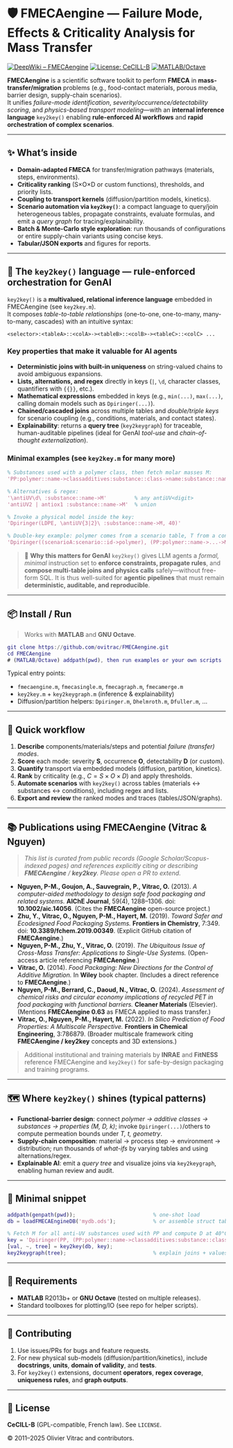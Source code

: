 # 🛡️ FMECAengine — Failure Mode, Effects & Criticality Analysis for Mass Transfer

[![DeepWiki – FMECAengine](https://img.shields.io/badge/DeepWiki-FMECAengine-0969da?style=flat&logo=bookstack&logoColor=white)](https://deepwiki.com/ovitrac/FMECAengine)
[![License: CeCILL-B](https://img.shields.io/badge/License-CeCILL--B-blue.svg)](#-license)
[![MATLAB/Octave](https://img.shields.io/badge/MATLAB%2FOctave-supported-success.svg)](#-requirements)

**FMECAengine** is a scientific software toolkit to perform **FMECA** in **mass-transfer/migration** problems (e.g., food-contact materials, porous media, barrier design, supply-chain scenarios).  
It unifies *failure-mode identification*, *severity/occurrence/detectability scoring*, and *physics-based transport modeling*—with an **internal inference language** `key2key()` enabling **rule-enforced AI workflows** and **rapid orchestration of complex scenarios**.

---

## ✨ What’s inside

- **Domain-adapted FMECA** for transfer/migration pathways (materials, steps, environments).
- **Criticality ranking** (S×O×D or custom functions), thresholds, and priority lists.
- **Coupling to transport kernels** (diffusion/partition models, kinetics).
- **Scenario automation via `key2key()`**: a compact language to query/join heterogeneous tables, propagate constraints, evaluate formulas, and emit a *query graph* for tracing/explainability.
- **Batch & Monte-Carlo style exploration**: run thousands of configurations or entire supply-chain variants using concise keys.
- **Tabular/JSON exports** and figures for reports.

---

## 🧠 The `key2key()` language — rule-enforced orchestration for GenAI

`key2key()` is a **multivalued, relational inference language** embedded in FMECAengine (see `key2key.m`).  
It composes *table-to-table relationships* (one-to-one, one-to-many, many-to-many, cascades) with an intuitive syntax:

```
<selector>:<tableA>::<colA>-><tableB>::<colB>-><tableC>::<colC> ...
```

### Key properties that make it valuable for AI agents

- **Deterministic joins with built-in uniqueness** on string-valued chains to avoid ambiguous expansions.
- **Lists, alternations, and regex** directly in keys (`|`, `\d`, character classes, quantifiers with `{{}}`, etc.).
- **Mathematical expressions** embedded in keys (e.g., `min(...)`, `max(...)`, calling domain models such as `Dpiringer(...)`).
- **Chained/cascaded joins** across multiple tables and *double/triple keys* for scenario coupling (e.g., conditions, materials, and contact states).
- **Explainability**: returns a **query tree** (`key2keygraph`) for traceable, human-auditable pipelines (ideal for GenAI *tool-use* and *chain-of-thought externalization*).

### Minimal examples (see `key2key.m` for many more)

```matlab
% Substances used with a polymer class, then fetch molar masses M:
'PP:polymer::name->classadditives:substance::class->name:substance::name->M'

% Alternatives & regex:
'\antiUV\d\ :substance::name->M'         % any antiUV<digit>
'antiUV2 | antiox1 :substance::name->M'  % union

% Invoke a physical model inside the key:
'Dpiringer(LDPE, \antiUV{3|2}\ :substance::name->M, 40)'

% Double-key example: polymer comes from a scenario table, T from a contact table
'Dpiringer((scenarioA:scenario::id->polymer), (PP:polymer::name->...->M), (cond3:contact::condition->temperature))'
```

> 🔎 **Why this matters for GenAI**
> `key2key()` gives LLM agents a *formal, minimal* instruction set to **enforce constraints, propagate rules**, and **compose multi-table joins and physics calls** safely—without free-form SQL. It is thus well-suited for **agentic pipelines** that must remain **deterministic, auditable, and reproducible**.

------

## 📦 Install / Run

> Works with **MATLAB** and **GNU Octave**.

```matlab
git clone https://github.com/ovitrac/FMECAengine.git
cd FMECAengine
# (MATLAB/Octave) addpath(pwd), then run examples or your own scripts
```


Typical entry points:

- `fmecaengine.m`, `fmecasingle.m`, `fmecagraph.m`, `fmecamerge.m`
- `key2key.m` + `key2keygraph.m` (inference & explainability)
- Diffusion/partition helpers: `Dpiringer.m`, `Dhelmroth.m`, `Dfuller.m`, …

------

## 🧩 Quick workflow

1. **Describe** components/materials/steps and potential *failure (transfer) modes*.
2. **Score** each mode: severity **S**, occurrence **O**, detectability **D** (or custom).
3. **Quantify** transport via embedded models (diffusion, partition, kinetics).
4. **Rank** by criticality (e.g., $C = S \times O \times D$) and apply thresholds.
5. **Automate scenarios** with `key2key()` across tables (materials ↔ substances ↔ conditions), including regex and lists.
6. **Export and review** the ranked modes and traces (tables/JSON/graphs).

------

## 📚 Publications using **FMECAengine** (Vitrac & Nguyen)

> *This list is curated from public records (Google Scholar/Scopus-indexed pages) and references explicitly citing or describing **FMECAengine** / **key2key**. Please open a PR to extend.*

- **Nguyen, P-M., Goujon, A., Sauvegrain, P., Vitrac, O.** (2013). *A computer-aided methodology to design safe food packaging and related systems.* **AIChE Journal**, 59(4), 1288–1306. doi: **10.1002/aic.14056**.
  (Cites the **FMECAengine** open-source project.)
- **Zhu, Y., Vitrac, O., Nguyen, P-M., Hayert, M.** (2019). *Toward Safer and Ecodesigned Food Packaging Systems.* **Frontiers in Chemistry**, 7:349. doi: **10.3389/fchem.2019.00349**.
  (Explicit GitHub citation of **FMECAengine**.)
- **Nguyen, P-M., Zhu, Y., Vitrac, O.** (2019). *The Ubiquitous Issue of Cross-Mass Transfer: Applications to Single-Use Systems.* (Open-access article referencing **FMECAengine**.)
- **Vitrac, O.** (2014). *Food Packaging: New Directions for the Control of Additive Migration.* In **Wiley** book chapter.
  (Includes a direct reference to **FMECAengine**.)
- **Nguyen, P-M., Berrard, C., Daoud, N., Vitrac, O.** (2024). *Assessment of chemical risks and circular economy implications of recycled PET in food packaging with functional barriers.* **Cleaner Materials** (Elsevier).
  (Mentions **FMECAengine 0.63** as FMECA applied to mass transfer.)
- **Vitrac, O., Nguyen, P-M., Hayert, M.** (2022). *In Silico Prediction of Food Properties: A Multiscale Perspective.* **Frontiers in Chemical Engineering**, 3:786879.
  (Broader multiscale framework citing **FMECAengine / key2key** concepts and 3D extensions.)

> Additional institutional and training materials by **INRAE** and **FitNESS** reference FMECAengine and `key2key()` for safe-by-design packaging and training programs.

------

## 🗺️ Where `key2key()` shines (typical patterns)

- **Functional-barrier design**: connect *polymer → additive classes → substances → properties (M, D, k)*; invoke `Dpiringer(...)`/others to compute permeation bounds under *T, t, geometry*.
- **Supply-chain composition**: material → process step → environment → distribution; run thousands of *what-ifs* by varying tables and using alternations/regex.
- **Explainable AI**: emit a *query tree* and visualize joins via `key2keygraph`, enabling human review and audit.

------

## 🧪 Minimal snippet

```matlab
addpath(genpath(pwd));                         % one-shot load
db = loadFMECAEngineDB('mydb.ods');            % or assemble struct tables programmatically

% Fetch M for all anti-UV substances used with PP and compute D at 40°C:
key = 'Dpiringer(PP, (PP:polymer::name->classadditives:substance::class->name:substance::name->M), 40)';
[val, ~, tree] = key2key(db, key);
key2keygraph(tree);                            % explain joins + values
```

------

## 🧷 Requirements

- **MATLAB** R2013b+ or **GNU Octave** (tested on multiple releases).
- Standard toolboxes for plotting/IO (see repo for helper scripts).

------

## 🤝 Contributing

1. Use issues/PRs for bugs and feature requests.
2. For new physical sub-models (diffusion/partition/kinetics), include **docstrings**, **units**, **domain of validity**, and **tests**.
3. For `key2key()` extensions, document **operators**, **regex coverage**, **uniqueness rules**, and **graph outputs**.

------

## 📄 License

**CeCILL-B** (GPL-compatible, French law). See `LICENSE`.

© 2011–2025 Olivier Vitrac and contributors.

